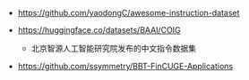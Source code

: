

- https://github.com/yaodongC/awesome-instruction-dataset

- https://huggingface.co/datasets/BAAI/COIG
  - 北京智源人工智能研究院发布的中文指令数据集

- https://github.com/ssymmetry/BBT-FinCUGE-Applications